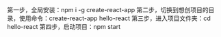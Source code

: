 <!--
 * @Author: 2577624123 2577624123@qq.com
 * @Date: 2023-02-15 22:21:15
 * @LastEditors: 2577624123 2577624123@qq.com
 * @LastEditTime: 2023-02-15 22:22:13
 * @FilePath: \Web-learning\React\code\03_react脚手架\note.md
 * @Description: 
 * 
-->
第一步，全局安装：npm i -g create-react-app
第二步，切换到想创项目的目录，使用命令：create-react-app hello-react
第三步，进入项目文件夹：cd hello-react
第四步，启动项目：npm start